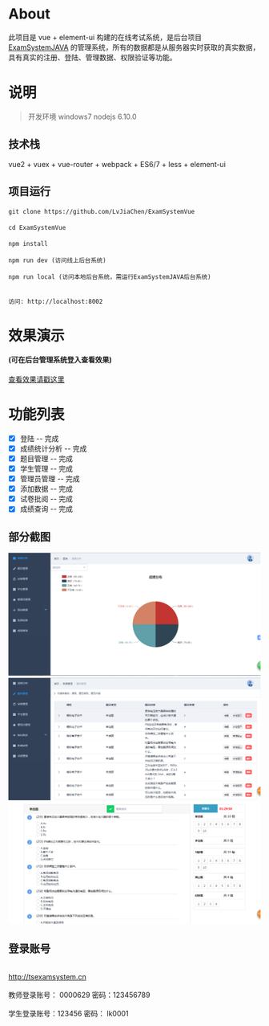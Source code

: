 
# About

此项目是 vue + element-ui 构建的在线考试系统，是后台项目[ExamSystemJAVA](https://github.com/LvJiaChen/ExamSystemJAVA) 的管理系统，所有的数据都是从服务器实时获取的真实数据，具有真实的注册、登陆、管理数据、权限验证等功能。


# 说明

>  开发环境 windows7 nodejs 6.10.0


## 技术栈

vue2 + vuex + vue-router + webpack + ES6/7 + less + element-ui


## 项目运行


```
git clone https://github.com/LvJiaChen/ExamSystemVue  

cd ExamSystemVue

npm install

npm run dev (访问线上后台系统)

npm run local (访问本地后台系统，需运行ExamSystemJAVA后台系统)


访问: http://localhost:8002

```


# 效果演示

#### (可在后台管理系统登入查看效果)

[查看效果请戳这里](http://tsexamsystem.cn)

# 功能列表

- [x] 登陆 -- 完成 
- [x] 成绩统计分析 -- 完成
- [x] 题目管理 -- 完成
- [x] 学生管理 -- 完成
- [x] 管理员管理 -- 完成
- [x] 添加数据 -- 完成
- [x] 试卷批阅 -- 完成
- [x] 成绩查询 -- 完成

## 部分截图


<img src="https://github.com/LvJiaChen/ExamSystemVue/blob/master/images/examsystem.png"/>

<img src="https://github.com/LvJiaChen/ExamSystemVue/blob/master/images/p2.png"/>

<img src="https://github.com/LvJiaChen/ExamSystemVue/blob/master/images/p3.png"/>

## 登录账号
<br>http://tsexamsystem.cn</br>
<br>教师登录账号： 0000629 密码：123456789</br>
<br>学生登录账号：123456 密码： lk0001</br>
